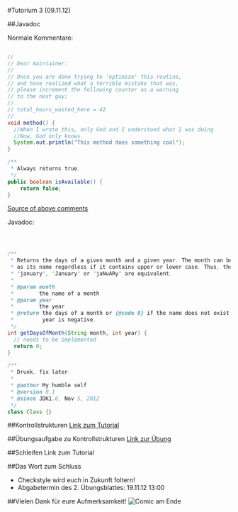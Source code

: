 #Tutorium 3 (09.11.12)

##Javadoc

Normale Kommentare:

```java

// 
// Dear maintainer:
// 
// Once you are done trying to 'optimize' this routine,
// and have realized what a terrible mistake that was,
// please increment the following counter as a warning
// to the next guy:
// 
// total_hours_wasted_here = 42
// 
void method() {
  //When I wrote this, only God and I understood what I was doing
  //Now, God only knows
  System.out.println("This method does something cool");
}

/**
 * Always returns true.
 */
public boolean isAvailable() {
    return false;
}
```
[Source of above comments](http://stackoverflow.com/questions/184618/what-is-the-best-comment-in-source-code-you-have-ever-encountered)

Javadoc:
```java



/**
 * Returns the days of a given month and a given year. The month can be given
 * as its name regardless if it contains upper or lower case. Thus, the names
 * "january", "January" or "jaNuARy" are equivalent.
 * 
 * @param month
 *        the name of a month
 * @param year
 *        the year
 * @return the days of a month or {@code 0} if the name does not exist or the
 *         year is negative.
 */
int getDaysOfMonth(String month, int year) {
  // needs to be implemented
  return 0;
}

/**
 * Drunk, fix later.
 * 
 * @author My humble self
 * @version 0.1
 * @since JDK1.6, Nov 5, 2012
 */
class Class {}
```

##Kontrollstrukturen
[Link zum Tutorial](../java-tutorial/kontrollstrukturen.md)

##Übungsaufgabe zu Kontrollstrukturen
[Link zur Übung](../java-tutorial/kontrollstrukturen-uebung.md)

##Schleifen
Link zum Tutorial

##Das Wort zum Schluss
- Checkstyle wird euch in Zukunft foltern!
- Abgabetermin des 2. Übungsblattes: 19.11.12 13:00

##Vielen Dank für eure Aufmerksamkeit!
![Comic am Ende](http://geekandpoke.typepad.com/.a/6a00d8341d3df553ef017617629460970c-pi)